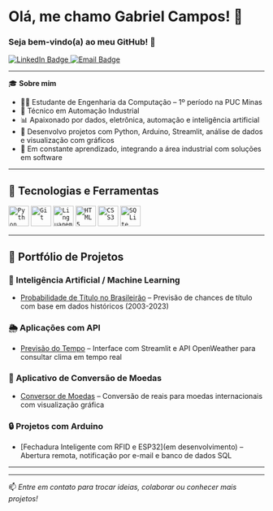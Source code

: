 # Olá, me chamo **Gabriel Campos**! 👋  
### Seja bem-vindo(a) ao meu GitHub! 🚀

<p align="left">
  <a href="https://www.linkedin.com/in/gabrielcampos-dev" target="_blank">
    <img src="https://img.shields.io/badge/LinkedIn-0077B5?style=for-the-badge&logo=linkedin&logoColor=white" alt="LinkedIn Badge"/>
  </a>
  <a href="mailto:gabriel@email.com" target="_blank">
    <img src="https://img.shields.io/badge/Email-D14836?style=for-the-badge&logo=gmail&logoColor=white" alt="Email Badge"/>
  </a>
</p>

---

🎓 **Sobre mim**  
- 👨‍💻 Estudante de Engenharia da Computação – 1º período na PUC Minas  
- 🧠 Técnico em Automação Industrial  
- 📊 Apaixonado por dados, eletrônica, automação e inteligência artificial  
- 🔧 Desenvolvo projetos com Python, Arduino, Streamlit, análise de dados e visualização com gráficos  
- 🚀 Em constante aprendizado, integrando a área industrial com soluções em software

---

## 🚀 Tecnologias e Ferramentas

<code><img src="https://cdn.jsdelivr.net/gh/devicons/devicon/icons/python/python-original.svg" width="40" height="40" title="Python"></code>
<code><img src="https://cdn.jsdelivr.net/gh/devicons/devicon/icons/git/git-original.svg" width="40" height="40" title="Git"></code>
<code><img src="https://cdn.jsdelivr.net/gh/devicons/devicon/icons/c/c-original.svg" width="40" height="40" title="Linguagem C"></code>
<code><img src="https://cdn.jsdelivr.net/gh/devicons/devicon/icons/html5/html5-original.svg" width="40" height="40" title="HTML5"></code>
<code><img src="https://cdn.jsdelivr.net/gh/devicons/devicon/icons/css3/css3-original.svg" width="40" height="40" title="CSS3"></code>
<code><img src="https://cdn.jsdelivr.net/gh/devicons/devicon/icons/sqlite/sqlite-original.svg" width="40" height="40" title="SQLite"></code>

---

## 📂 Portfólio de Projetos

### 🧠 Inteligência Artificial / Machine Learning  
- [Probabilidade de Título no Brasileirão](https://github.com/gabrielcampos-dev/brasileirao-ml-campeao) – Previsão de chances de título com base em dados históricos (2003-2023)

### 🌦️ Aplicações com API  
- [Previsão do Tempo](https://github.com/gabrielcampos-dev/previsao-tempo) – Interface com Streamlit e API OpenWeather para consultar clima em tempo real

### 💱 Aplicativo de Conversão de Moedas  
- [Conversor de Moedas](https://github.com/gabrielcampos-dev/conversor-moedas) – Conversão de reais para moedas internacionais com visualização gráfica

### 🔒 Projetos com Arduino  
- [Fechadura Inteligente com RFID e ESP32](em desenvolvimento) – Abertura remota, notificação por e-mail e banco de dados SQL

---

---

📫 _Entre em contato para trocar ideias, colaborar ou conhecer mais projetos!_
